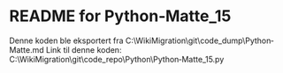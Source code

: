# README for Python‐Matte_15
Denne koden ble eksportert fra C:\WikiMigration\git\code_dump\Python‐Matte.md
Link til denne koden: C:\WikiMigration\git\code_repo\Python\Python‐Matte_15.py
